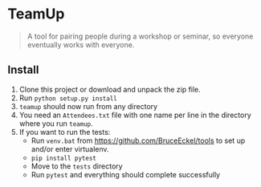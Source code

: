 
# TeamUp

> A tool for pairing people during a workshop or seminar, so everyone eventually works with everyone.

## Install

1. Clone this project or download and unpack the zip file.
2. Run `python setup.py install`
3. `teamup` should now run from any directory
4. You need an `Attendees.txt` file with one name per line in the directory where you run `teamup`.
5. If you want to run the tests:
   - Run `venv.bat` from https://github.com/BruceEckel/tools to set up and/or enter virtualenv.
   - `pip install pytest`
   - Move to the `tests` directory
   - Run `pytest` and everything should complete successfully
